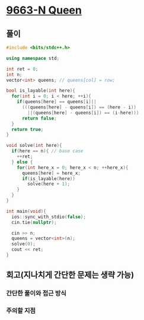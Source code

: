 # [9663-N Queen](https://www.acmicpc.net/problem/9663)

## 풀이

```cpp
#include <bits/stdc++.h>

using namespace std;

int ret = 0;
int n; 
vector<int> queens; // queens[col] = row;

bool is_layable(int here){
  for(int i = 0; i < here; ++i){
    if(queens[here] == queens[i]||
      (((queens[here] - queens[i]) == (here - i))
        ||(queens[here] - queens[i]) == (i-here)))
      return false;
  }
  return true;
}

void solve(int here){
  if(here == n){ // base case
    ++ret;
  } else {
    for(int here_x = 0; here_x < n; ++here_x){
      queens[here] = here_x;
      if(is_layable(here))
        solve(here + 1);
    }
  }
}

int main(void){
  ios::sync_with_stdio(false);
  cin.tie(nullptr);

  cin >> n;
  queens = vector<int>(n);
  solve(0);
  cout << ret;
}
```

## 회고(지나치게 간단한 문제는 생략 가능)


### 간단한 풀이와 접근 방식


### 주의할 지점
